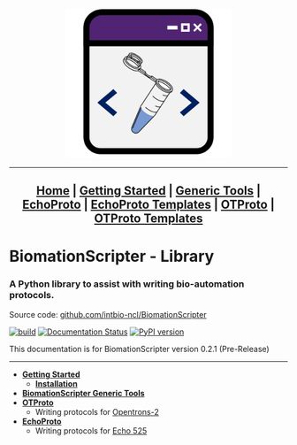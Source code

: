 <center>
<a href = "/">
<img src="wiki-images/Logo - Pic Only.png" alt = "BiomationScripter Logo" width = "300"/>
</a>



---
[Home](index.md) |
[Getting Started](Getting-Started.md) |
[Generic Tools](BiomationScripter.md) |
[EchoProto](EchoProto.md) |
[EchoProto Templates](EchoProto_Templates.md) |
[OTProto](OTProto.md) |
[OTProto Templates](OTProto_Templates.md)
---
</center>

# **BiomationScripter - Library**

### A Python library to assist with writing bio-automation protocols.

Source code: [github.com/intbio-ncl/BiomationScripter](https://github.com/intbio-ncl/BiomationScripter)

[![build](https://github.com/intbio-ncl/BiomationScripterLib/actions/workflows/pytest.yml/badge.svg)](https://github.com/intbio-ncl/BiomationScripterLib/actions/workflows/pytest.yml)  [![Documentation Status](https://readthedocs.org/projects/biomationscripterlib/badge/?version=latest)](https://readthedocs.org/projects/biomationscripterlib/) [![PyPI version](https://badge.fury.io/py/BiomationScripter.svg)](https://badge.fury.io/py/BiomationScripter)

This documentation is for BiomationScripter version 0.2.1 (Pre-Release)

---

* [**Getting Started**](Getting-Started.md)
     * [**Installation**](Getting-Started.md#installation)
* [**BiomationScripter Generic Tools**](BiomationScripter.md)
* [**OTProto**](OTProto.md)
    * Writing protocols for [Opentrons-2](https://www.opentrons.com/ot-2/)
* [**EchoProto**](EchoProto.md)
    * Writing protocols for [Echo 525](https://www.mybeckman.uk/liquid-handlers/echo-525)
